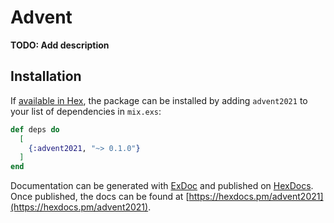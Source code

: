 # Advent

**TODO: Add description**

## Installation

If [available in Hex](https://hex.pm/docs/publish), the package can be installed
by adding `advent2021` to your list of dependencies in `mix.exs`:

```elixir
def deps do
  [
    {:advent2021, "~> 0.1.0"}
  ]
end
```

Documentation can be generated with [ExDoc](https://github.com/elixir-lang/ex_doc)
and published on [HexDocs](https://hexdocs.pm). Once published, the docs can
be found at [https://hexdocs.pm/advent2021](https://hexdocs.pm/advent2021).


